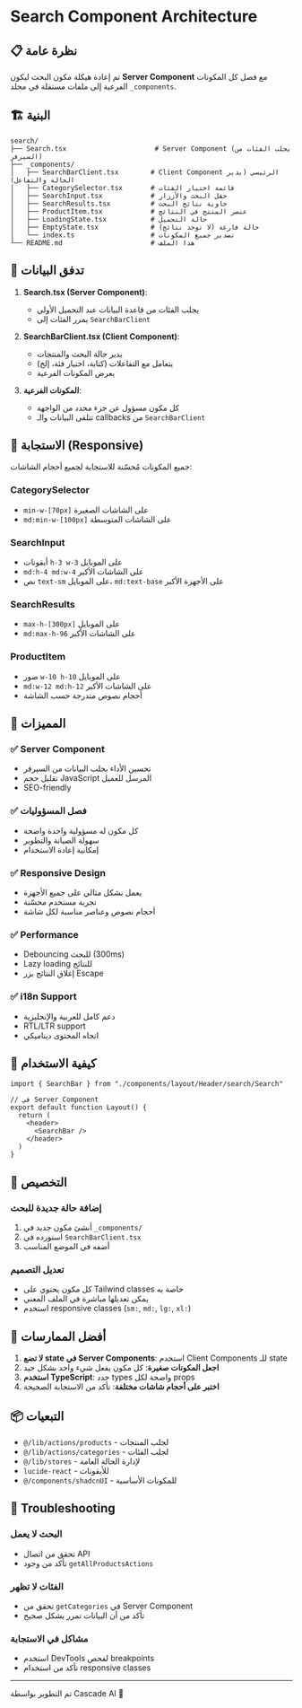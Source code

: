 # Search Component Architecture

## 📋 نظرة عامة

تم إعادة هيكلة مكون البحث ليكون **Server Component** مع فصل كل المكونات الفرعية إلى ملفات مستقلة في مجلد `_components`.

## 🏗️ البنية

```
search/
├── Search.tsx                      # Server Component (يجلب الفئات من السيرفر)
├── _components/
│   ├── SearchBarClient.tsx        # Client Component الرئيسي (يدير الحالة والتفاعل)
│   ├── CategorySelector.tsx       # قائمة اختيار الفئات
│   ├── SearchInput.tsx            # حقل البحث والأزرار
│   ├── SearchResults.tsx          # حاوية نتائج البحث
│   ├── ProductItem.tsx            # عنصر المنتج في النتائج
│   ├── LoadingState.tsx           # حالة التحميل
│   ├── EmptyState.tsx             # حالة فارغة (لا توجد نتائج)
│   └── index.ts                   # تصدير جميع المكونات
└── README.md                      # هذا الملف
```

## 🔄 تدفق البيانات

1. **Search.tsx (Server Component)**:
   - يجلب الفئات من قاعدة البيانات عند التحميل الأولي
   - يمرر الفئات إلى `SearchBarClient`

2. **SearchBarClient.tsx (Client Component)**:
   - يدير حالة البحث والمنتجات
   - يتعامل مع التفاعلات (كتابة، اختيار فئة، إلخ)
   - يعرض المكونات الفرعية

3. **المكونات الفرعية**:
   - كل مكون مسؤول عن جزء محدد من الواجهة
   - تتلقى البيانات والـ callbacks من `SearchBarClient`

## 📱 الاستجابة (Responsive)

جميع المكونات مُحسّنة للاستجابة لجميع أحجام الشاشات:

### CategorySelector
- `min-w-[70px]` على الشاشات الصغيرة
- `md:min-w-[100px]` على الشاشات المتوسطة

### SearchInput
- أيقونات `h-3 w-3` على الموبايل
- `md:h-4 md:w-4` على الشاشات الأكبر
- نص `text-sm` على الموبايل، `md:text-base` على الأجهزة الأكبر

### SearchResults
- `max-h-[300px]` على الموبايل
- `md:max-h-96` على الشاشات الأكبر

### ProductItem
- صور `w-10 h-10` على الموبايل
- `md:w-12 md:h-12` على الشاشات الأكبر
- أحجام نصوص متدرجة حسب الشاشة

## 🎯 المميزات

### ✅ Server Component
- تحسين الأداء بجلب البيانات من السيرفر
- تقليل حجم JavaScript المرسل للعميل
- SEO-friendly

### ✅ فصل المسؤوليات
- كل مكون له مسؤولية واحدة واضحة
- سهولة الصيانة والتطوير
- إمكانية إعادة الاستخدام

### ✅ Responsive Design
- يعمل بشكل مثالي على جميع الأجهزة
- تجربة مستخدم محسّنة
- أحجام نصوص وعناصر مناسبة لكل شاشة

### ✅ Performance
- Debouncing للبحث (300ms)
- Lazy loading للنتائج
- إغلاق النتائج بزر Escape

### ✅ i18n Support
- دعم كامل للعربية والإنجليزية
- RTL/LTR support
- اتجاه المحتوى ديناميكي

## 📝 كيفية الاستخدام

```tsx
import { SearchBar } from "./components/layout/Header/search/Search"

// في Server Component
export default function Layout() {
  return (
    <header>
      <SearchBar />
    </header>
  )
}
```

## 🔧 التخصيص

### إضافة حالة جديدة للبحث

1. أنشئ مكون جديد في `_components/`
2. استورده في `SearchBarClient.tsx`
3. أضفه في الموضع المناسب

### تعديل التصميم

- كل مكون يحتوي على Tailwind classes خاصة به
- يمكن تعديلها مباشرة في الملف المعني
- استخدم responsive classes (`sm:`, `md:`, `lg:`, `xl:`)

## 🚀 أفضل الممارسات

1. **لا تضع state في Server Components**: استخدم Client Components للـ state
2. **اجعل المكونات صغيرة**: كل مكون يفعل شيء واحد بشكل جيد
3. **استخدم TypeScript**: حدد types واضحة لكل props
4. **اختبر على أحجام شاشات مختلفة**: تأكد من الاستجابة الصحيحة

## 📦 التبعيات

- `@/lib/actions/products` - لجلب المنتجات
- `@/lib/actions/categories` - لجلب الفئات
- `@/lib/stores` - لإدارة الحالة العامة
- `lucide-react` - للأيقونات
- `@/components/shadcnUI` - للمكونات الأساسية

## 🐛 Troubleshooting

### البحث لا يعمل
- تحقق من اتصال API
- تأكد من وجود `getAllProductsActions`

### الفئات لا تظهر
- تحقق من `getCategories` في Server Component
- تأكد من أن البيانات تمرر بشكل صحيح

### مشاكل في الاستجابة
- استخدم DevTools لفحص breakpoints
- تأكد من استخدام responsive classes

---

تم التطوير بواسطة Cascade AI 🚀
